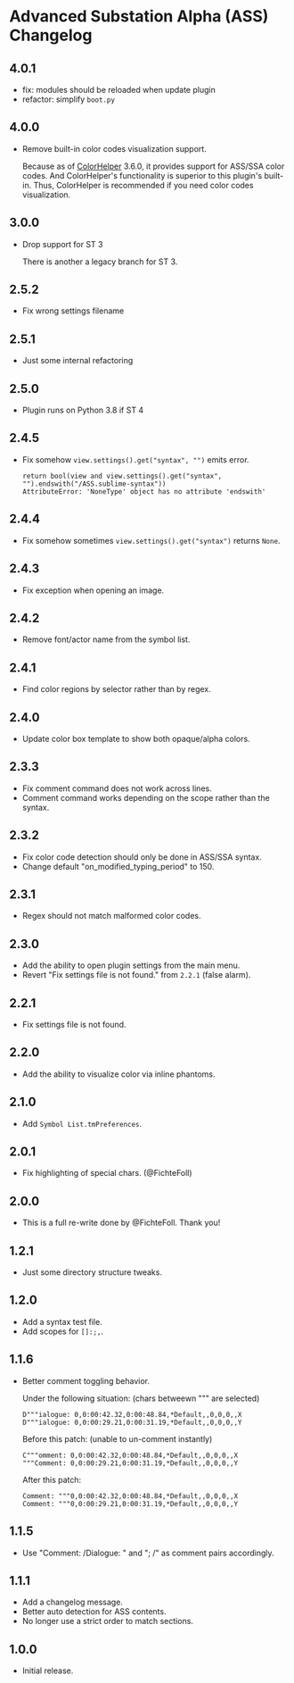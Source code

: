 # Advanced Substation Alpha (ASS) Changelog

## 4.0.1

- fix: modules should be reloaded when update plugin
- refactor: simplify `boot.py`

## 4.0.0

- Remove built-in color codes visualization support.

  Because as of [ColorHelper](https://packagecontrol.io/packages/ColorHelper) 3.6.0,
  it provides support for ASS/SSA color codes. And ColorHelper's functionality is superior
  to this plugin's built-in. Thus, ColorHelper is recommended if you need color codes visualization.

## 3.0.0

- Drop support for ST 3

  There is another a legacy branch for ST 3.

## 2.5.2

- Fix wrong settings filename

## 2.5.1

- Just some internal refactoring

## 2.5.0

- Plugin runs on Python 3.8 if ST 4

## 2.4.5

- Fix somehow `view.settings().get("syntax", "")` emits error.

  ```text
  return bool(view and view.settings().get("syntax", "").endswith("/ASS.sublime-syntax"))
  AttributeError: 'NoneType' object has no attribute 'endswith'
  ```

## 2.4.4

- Fix somehow sometimes `view.settings().get("syntax")` returns `None`.

## 2.4.3

- Fix exception when opening an image.

## 2.4.2

- Remove font/actor name from the symbol list.

## 2.4.1

- Find color regions by selector rather than by regex.

## 2.4.0

- Update color box template to show both opaque/alpha colors.

## 2.3.3

- Fix comment command does not work across lines.
- Comment command works depending on the scope rather than the syntax.

## 2.3.2

- Fix color code detection should only be done in ASS/SSA syntax.
- Change default "on_modified_typing_period" to 150.

## 2.3.1

- Regex should not match malformed color codes.

## 2.3.0

- Add the ability to open plugin settings from the main menu.
- Revert "Fix settings file is not found." from `2.2.1` (false alarm).

## 2.2.1

- Fix settings file is not found.

## 2.2.0

- Add the ability to visualize color via inline phantoms.

## 2.1.0

- Add `Symbol List.tmPreferences`.

## 2.0.1

- Fix highlighting of special chars. (@FichteFoll)

## 2.0.0

- This is a full re-write done by @FichteFoll. Thank you!

## 1.2.1

- Just some directory structure tweaks.

## 1.2.0

- Add a syntax test file.
- Add scopes for `[]:;,`.

## 1.1.6

- Better comment toggling behavior.

  Under the following situation: (chars betweewn """ are selected)

      D"""ialogue: 0,0:00:42.32,0:00:48.84,*Default,,0,0,0,,X
      D"""ialogue: 0,0:00:29.21,0:00:31.19,*Default,,0,0,0,,Y

  Before this patch: (unable to un-comment instantly)

      C"""omment: 0,0:00:42.32,0:00:48.84,*Default,,0,0,0,,X
      """Comment: 0,0:00:29.21,0:00:31.19,*Default,,0,0,0,,Y

  After this patch:

      Comment: """0,0:00:42.32,0:00:48.84,*Default,,0,0,0,,X
      Comment: """0,0:00:29.21,0:00:31.19,*Default,,0,0,0,,Y

## 1.1.5

- Use "Comment: /Dialogue: " and "; /" as comment pairs accordingly.

## 1.1.1

- Add a changelog message.
- Better auto detection for ASS contents.
- No longer use a strict order to match sections.

## 1.0.0

- Initial release.
